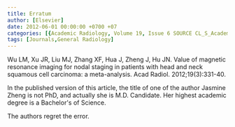 ```yaml
---
title: Erratum
author: [Elsevier]
date: 2012-06-01 00:00:00 +0700 +07
categories: [{Academic Radiology, Volume 19, Issue 6 SOURCE CL_S_AcademicRadiologyVolume19Issue6 1}]
tags: [Journals,General Radiology]
---
```

Wu LM, Xu JR, Liu MJ, Zhang XF, Hua J, Zheng J, Hu JN. Value of magnetic resonance imaging for nodal staging in patients with head and neck squamous cell carcinoma: a meta-analysis. Acad Radiol. 2012;19(3):331-40.

In the published version of this article, the title of one of the author Jasmine Zheng is not PhD, and actually she is M.D. Candidate. Her highest academic degree is a Bachelor's of Science.

The authors regret the error.